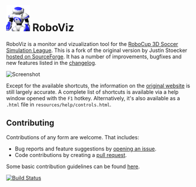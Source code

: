![Logo](resources/images/icon.png) RoboViz
==================

RoboViz is a monitor and vizualization tool for the [RoboCup 3D Soccer Simulation League](http://wiki.robocup.org/wiki/Soccer_Simulation_League). This is a fork of the original version by Justin Stoecker [hosted on SourceForge](http://sourceforge.net/projects/rcroboviz/). It has a number of improvements, bugfixes and new features listed in the [changelog](CHANGELOG.md).

![Screenshot](https://cloud.githubusercontent.com/assets/2620907/8145056/b4d53310-11f8-11e5-8732-477bd7a3d185.png)

Except for the available shortcuts, the information on the [original website](https://sites.google.com/site/umroboviz) is still largely accurate. A complete list of shortcuts is available via a help window opened with the `F1` hotkey. Alternatively, it's also available as a `.html` file in `resources/help/controls.html`.

## Contributing

Contributions of any form are welcome. That includes:
- Bug reports and feature suggestions by [opening an issue](https://github.com/magmaOffenburg/RoboViz/issues/new).
- Code contributions by creating a [pull request](https://github.com/magmaOffenburg/RoboViz/pulls?q=is%3Aopen+is%3Apr).

Some basic contribution guidelines can be found [here](CONTRIBUTING.md).

[![Build Status](https://travis-ci.org/magmaOffenburg/RoboViz.png)](https://travis-ci.org/Gama11/RoboViz)
